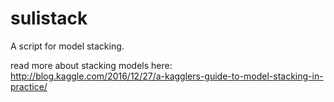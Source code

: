 # sulistack

A script for model stacking. 

read more about stacking models here: http://blog.kaggle.com/2016/12/27/a-kagglers-guide-to-model-stacking-in-practice/

